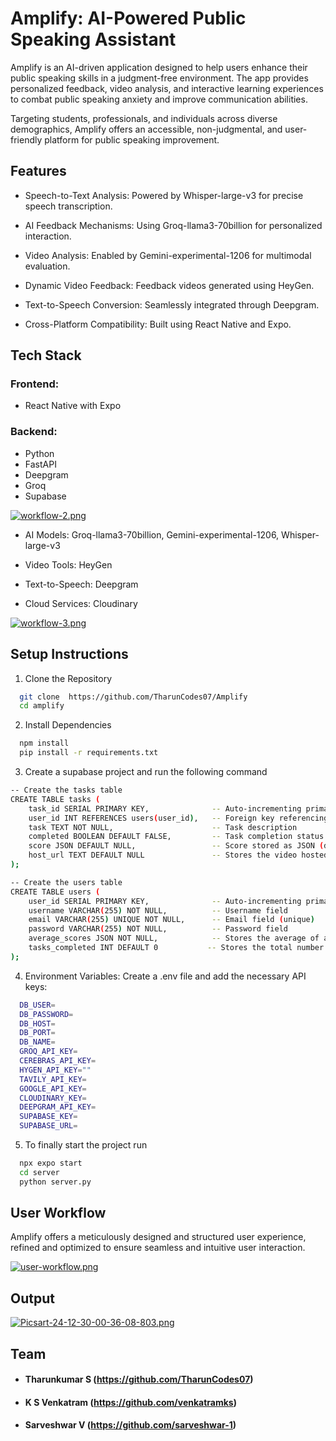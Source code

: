 
# Amplify: AI-Powered Public Speaking Assistant

Amplify is an AI-driven application designed to help users enhance their public speaking skills in a judgment-free environment. The app provides personalized feedback, video analysis, and interactive learning experiences to combat public speaking anxiety and improve communication abilities.

Targeting students, professionals, and individuals across diverse demographics, Amplify offers an accessible, non-judgmental, and user-friendly platform for public speaking improvement.




## Features

- Speech-to-Text Analysis: Powered by Whisper-large-v3 for precise speech transcription.

- AI Feedback Mechanisms: Using Groq-llama3-70billion for personalized interaction.

- Video Analysis: Enabled by Gemini-experimental-1206 for multimodal evaluation.

- Dynamic Video Feedback: Feedback videos generated using HeyGen.

- Text-to-Speech Conversion: Seamlessly integrated through Deepgram.

- Cross-Platform Compatibility: Built using React Native and Expo.
## Tech Stack

### Frontend:
- React Native with Expo

### Backend: 
- Python 
- FastAPI 
- Deepgram
- Groq
- Supabase

[![workflow-2.png](https://i.postimg.cc/t4WXm328/workflow-2.png)](https://postimg.cc/DSfkSXVc)

- AI Models: Groq-llama3-70billion, Gemini-experimental-1206, Whisper-large-v3

- Video Tools: HeyGen

- Text-to-Speech: Deepgram

- Cloud Services: Cloudinary



[![workflow-3.png](https://i.postimg.cc/CMGsYXdK/workflow-3.png)](https://postimg.cc/5jtCSPBc)
## Setup Instructions

1. Clone the Repository

```bash
  git clone  https://github.com/TharunCodes07/Amplify
  cd amplify
```

2. Install Dependencies

```bash
  npm install
  pip install -r requirements.txt

```
3. Create a supabase project and run the following command
```bash
-- Create the tasks table
CREATE TABLE tasks (
    task_id SERIAL PRIMARY KEY,              -- Auto-incrementing primary key for tasks
    user_id INT REFERENCES users(user_id),   -- Foreign key referencing the users table
    task TEXT NOT NULL,                      -- Task description
    completed BOOLEAN DEFAULT FALSE,         -- Task completion status (default: false)
    score JSON DEFAULT NULL,                 -- Score stored as JSON (default: null)
    host_url TEXT DEFAULT NULL               -- Stores the video hosted URL
);

-- Create the users table
CREATE TABLE users (
    user_id SERIAL PRIMARY KEY,              -- Auto-incrementing primary key
    username VARCHAR(255) NOT NULL,          -- Username field
    email VARCHAR(255) UNIQUE NOT NULL,      -- Email field (unique)
    password VARCHAR(255) NOT NULL,          -- Password field
    average_scores JSON NOT NULL,            -- Stores the average of all the scores that the user has so far
    tasks_completed INT DEFAULT 0           -- Stores the total number of completed tasks (default: 0)
);

```

4. Environment Variables: Create a .env file and add the necessary API keys:

```bash
  DB_USER=
  DB_PASSWORD=
  DB_HOST=
  DB_PORT=
  DB_NAME=
  GROQ_API_KEY=
  CEREBRAS_API_KEY=
  HYGEN_API_KEY=""
  TAVILY_API_KEY=
  GOOGLE_API_KEY=
  CLOUDINARY_KEY=
  DEEPGRAM_API_KEY= 
  SUPABASE_KEY=
  SUPABASE_URL=
```

5. To finally start the project run
```bash
  npx expo start
  cd server
  python server.py
```

## User Workflow
Amplify offers a meticulously designed and structured user experience, refined and optimized to ensure seamless and intuitive user interaction.

[![user-workflow.png](https://i.postimg.cc/htVbpYxx/user-workflow.png)](https://postimg.cc/dhty045t)


## Output


[![Picsart-24-12-30-00-36-08-803.png](https://i.postimg.cc/9FnfRXnF/Picsart-24-12-30-00-36-08-803.png)](https://postimg.cc/rK5T7TTv)
## Team

- #### Tharunkumar S (https://github.com/TharunCodes07)
- #### K S Venkatram (https://github.com/venkatramks)
- #### Sarveshwar V (https://github.com/sarveshwar-1)
